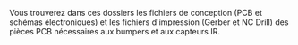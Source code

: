 Vous trouverez dans ces dossiers les fichiers de conception (PCB et schémas électroniques)
et les fichiers d'impression (Gerber et NC Drill) des pièces PCB nécessaires aux bumpers et
aux capteurs IR.